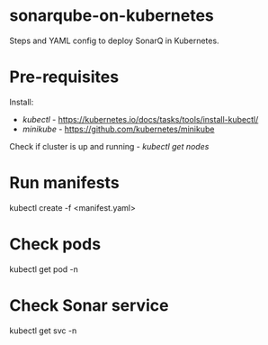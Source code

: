 # sonarqube-on-kubernetes
Steps and YAML config to deploy SonarQ in Kubernetes.

# Pre-requisites
Install:
- *kubectl* - https://kubernetes.io/docs/tasks/tools/install-kubectl/
- *minikube* - https://github.com/kubernetes/minikube

Check if cluster is up and running - *kubectl get nodes*

# Run manifests

kubectl create -f <manifest.yaml>


# Check pods

 kubectl get pod -n <namespace>

# Check Sonar service

kubectl get svc -n <namespace>